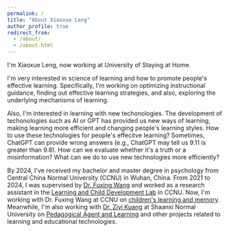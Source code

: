 ```yaml
---
permalink: /
title: "About Xiaoxue Leng"
author_profile: true
redirect_from: 
  - /about/
  - /about.html
---
```



I'm Xiaoxue Leng, now working at University of Staying at Home.

I'm very interested in science of learning and how to promote people's effective learning. Specifically, I'm working on optimizing instructional guidance, finding out effective learning strategies, and also, exploring the underlying mechanisms of learning.

Also, I'm interested in learning with new techonologies. The development of techonologies such as AI or GPT has provided us new ways of learning, making learning more efficient and changing people's learning styles. How to use these technologies for people's effecitve learning? Sometimes, ChatGPT can provide wrong answers (e.g., ChatGPT may tell us 9.11 is greater than 9.8). How can we evaluate whether it's a truth or a misinformation? What can we do to use new technologies more efficiently?

By 2024, I've received my bachelor and master degree in psychology from Central China Normal University (CCNU) in Wuhan, China. From 2021 to 2024, I was supervised by [Dr. Fuxing Wang](https://psych.ccnu.edu.cn/info/1132/5162.htm) and worked as a research assistant in the [Learning and Child Development Lab](https://fxwang1.wixsite.com/landcdlab) in CCNU. Now, I'm working with Dr. Fuxing Wang at CCNU on [children's learning and memory](https://xiaoxueleng00.github.io//research/research-6). Meanwhile, I'm also working with [Dr. Ziyi Kuang](https://faculty.snnu.edu.cn/kuangziyi/zh_CN/index/167443/list/index.htm) at Shaanxi Normal University on [Pedagogical Agent and Learning](https://xiaoxueleng00.github.io//research/research-5) and other projects related to learning and educational technologies.
